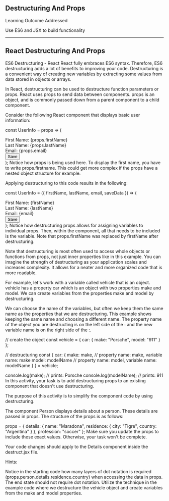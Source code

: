 Destructuring And Props
--------------------------

Learning Outcome Addressed

Use ES6 and JSX to build functionality

--------------------------------------

React Destructuring And Props
----------------------------

ES6 Destructuring - React
React fully embraces ES6 syntax. Therefore, ES6 destructuring adds a lot of benefits to improving your code. Destructuring is a convenient way of creating new variables by extracting some values from data stored in objects or arrays.

In React, destructuring can be used to destructure function parameters or props. React uses props to send data between components. props is an object, and is commonly passed down from a parent component to a child component.

Consider the following React component that displays basic user information:

const UserInfo = props => (
  <div>
    <div>
      <span>First Name: {props.firstName}</span>
    </div>
    <div>
      <span>Last Name: {props.lastName}</span>
    </div>
    <div>
      <span>Email: {props.email}</span>
    </div>
    <button onClick={props.saveData}>Save</button>
  </div>
);
Notice how props is being used here. To display the first name, you have to write props.firstname. This could get more complex if the props have a nested object structure for example.

Applying destructuring to this code results in the following:

const UserInfo = ({ firstName, lastName, email, saveData }) => (
  <div>
    <div>
      <span>First Name: {firstName}</span>
    </div>
    <div>
      <span>Last Name: {lastName}</span>
    </div>
    <div>
      <span>Email: {email}</span>
    </div>
    <button onClick={saveData}>Save</button>
  </div>
);
Notice how destructuring props allows for assigning variables to individual props. Then, within the component, all that needs to be included is the variable. Note that props.firstName was replaced by firstName after destructuring.

Note that destructuring is most often used to access whole objects or functions from props, not just inner properties like in this example. You can imagine the strength of destructuring as your application scales and increases complexity. It allows for a neater and more organized code that is more readable.

For example, let's work with a variable called vehicle that is an object. vehicle has a property car which is an object with two properties make and model. We can create variables from the properties make and model by destructuring.

We can choose the name of the variables, but often we keep them the same name as the properties that we are destructuring. This example shows keeping the same name and choosing a different name. The property name of the object you are destructing is on the left side of the : and the new variable name is on the right side of the :.

// create the object
const vehicle = {
  car: {
    make: "Porsche",
    model: "911"
  }
};
 
// destructuring
const {
  car: { 
    make: make, // property name: make, variable name: make
    model: modelName // property name: model, variable name: modelName
  }
} = vehicle;
 
console.log(make); // prints: Porsche
console.log(modelName); // prints: 911
In this activity, your task is to add destructuring props to an existing component that doesn't use destructuring.

The purpose of this activity is to simplify the component code by using destructuring.

The component Person displays details about a person. These details are passed in props. The structure of the props is as follows:

props = {
  details: {
    name: "Maradona",
    residence: {
      city: "Tigre",
      country: "Argentina"
    }
  },
  profession: "soccer"
};
Make sure you update the props to include these exact values. Otherwise, your task won't be complete.

Your code changes should apply to the Details component inside the destruct.jsx file.

Hints:

Notice in the starting code how many layers of dot notation is required (props.person.details.residence.country) when accessing the data in props. The end state should not require dot notation.
Utilize the technique in the example code where we destructure the vehicle object and create variables from the make and model properties.
